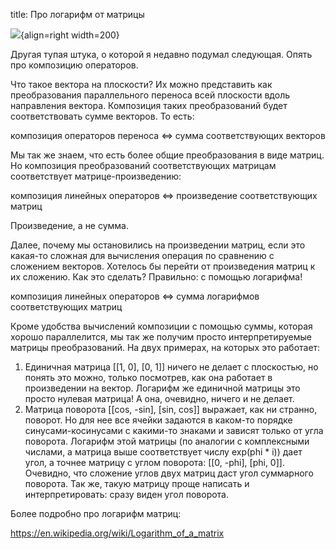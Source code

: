 title: Про логарифм от матрицы

![](/static/img/WNE1ImB3lDs.jpg){align=right width=200}

Другая тупая штука, о которой я недавно подумал следующая. Опять про композицию операторов.

Что такое вектора на плоскости? Их можно представить как преобразования параллельного переноса всей плоскости вдоль направления вектора. Композиция таких преобразований будет соответствовать сумме векторов. То есть:

композиция операторов переноса <=> сумма соответствующих векторов

Мы так же знаем, что есть более общие преобразования в виде матриц. Но композиция преобразований соответствующих матрицам соответствует матрице-произведению:

композиция линейных операторов <=> произведение соответствующих матриц

Произведение, а не сумма.

Далее, почему мы остановились на произведении матриц, если это какая-то сложная для вычисления операция по сравнению с сложением векторов. Хотелось бы перейти от произведения матриц к их сложению. Как это сделать? Правильно: с помощью логарифма!

композиция линейных операторов <=> сумма логарифмов соответствующих матриц

Кроме удобства вычислений композиции с помощью суммы, которая хорошо параллелится, мы так же получим просто интерпретируемые матрицы преобразований. На двух примерах, на которых это работает:

1. Единичная матрица [­[1, 0], [0, 1]] ничего не делает с плоскостью, но понять это можно, только посмотрев, как она работает в произведении на вектор. Логарифм же единичной матрицы это просто нулевая матрица! А она, очевидно, ничего и не делает.
2. Матрица поворота [­[cos, -sin], [sin, cos]] выражает, как ни странно, поворот. Но для нее все ячейки задаются в каком-то порядке синусами-косинусами с какими-то знаками и зависят только от угла поворота. Логарифм этой матрицы (по аналогии с комплексными числами, а матрица выше соответствует числу exp(phi * i)) дает угол, а точнее матрицу с углом поворота: [­[0, -phi], [phi, 0]]. Очевидно, что сложение углов двух матриц даст угол суммарного поворота. Так же, такую матрицу проще написать и интерпретировать: сразу виден угол поворота.

Более подробно про логарифм матриц:

https://en.wikipedia.org/wiki/Logarithm_of_a_matrix
